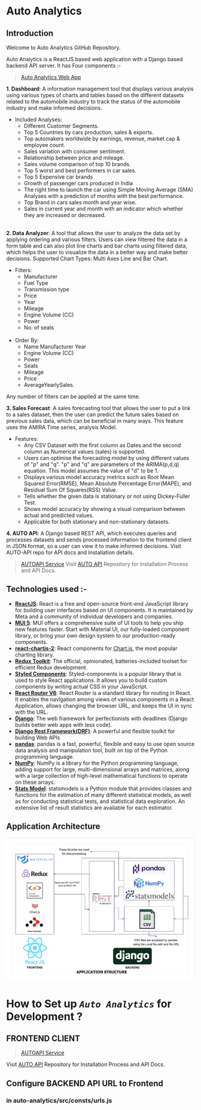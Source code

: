 # **Auto Analytics**


## **Introduction**

Welcome to Auto Analytics GitHub Repository.

Auto Analytics is a ReactJS based web application with a Django based backend API server. It has Four components :-

> [Auto Analytics Web App](https://autoanalytics.vercel.app)

**1. Dashboard**: A information management tool that displays various analysis using various types of charts and tables based on the different datasets related to the automobile industry to track the status of the automobile industry and make informed decisions.
*	Included Analyses:
    * Different Customer Segments.
	* Top 5 Countries by cars production, sales & exports.
	* Top automakers worldwide by earnings, revenue, market cap & employee count.
	* Sales variation with consumer sentiment.
	* Relationship between price and mileage.
	* Sales volume comparison of top 10 brands.
	* Top 5 worst and best performers in car sales.
	* Top 5 Expensive car brands
	* Growth of passenger cars produced in India
	* The right time to launch the car using Simple Moving Average (SMA) Analyses with a prediction of months with the best performance.
	* Top Brand in cars sales month and year wise.
	* Sales in current year and month with an indicator which whether they are increased or decreased.
  <br/><br/>

**2. Data Analyzer**: A tool that allows the user to analyze the data set by applying ordering and various filters. Users can view filtered the data in a form table and can also plot line charts and bar charts using filtered data, which helps the user to visualize the data in a better way and make better decisions.
	Supported Chart Types: Multi Axes Line and Bar Chart.
* Filters: 
	* Manufacturer
	* Fuel Type
	* Transmission type
	* Price
	* Year
	* Mileage
	* Engine Volume (CC)
	* Power
     *  No. of seats
  <br/><br/>
* Order By: 
	 * Name Manufacturer Year
	 * Engine Volume (CC)
     * Power
	 * Seats
	 * Mileage
	 * Price
	 * AverageYearlySales.
  
 Any number of filters can be applied at the same time.

**3. Sales Forecast**: A sales forecasting tool that allows the user to put a link to a sales dataset, then the user can predict the future sales based on previous sales data, which can be beneficial in many ways. This feature uses the AMIRA Time series, analysis Model.
* Features: 
	* Any CSV Dataset with the first column as Dates and the second column as Numerical values (sales) is supported.
	* Users can optimise the forecasting model by using different values of "p" and "q". "p" and "q" are parameters of the ARIMA(p,d,q) equation. This model assumes the value of "d" to be 1.
	* Displays various model accuracy metrics such as Root Mean Squared Error(RMSE), Mean Absolute Percentage Error(MAPE), and Residual Sum Of Squares(RSS) Value.
	* Tells whether the given data is stationary or not using Dickey-Fuller Test.
	* Shows model accuracy by showing a visual comparison between actual and predicted values.
	* Applicable for both stationary and non-stationary datasets.
	
**4. AUTO API**: A Django based REST API, which executes queries and processes datasets and sends processed information to the frontend client in JSON format, so a user can view it to make informed decisions.
Visit AUTO-API repo for API docs and Installation details.
> [AUTOAPI Service](https://engage-autoapi.herokuapp.com)
Visit [AUTO API](https://github.com/funiex/backend-api-vehicle) Repository for Installation Process and API Docs.

## **Technologies used :-**
* **[ReactJS](https://www.djangoproject.com/)**: React is a free and open-source front-end JavaScript library for building user interfaces based on UI components. It is maintained by Meta and a community of individual developers and companies.
* **[MUI 5](https://mui.com)**: MUI offers a comprehensive suite of UI tools to help you ship new features faster. Start with Material UI, our fully-loaded component library, or bring your own design system to our production-ready components.
* **[react-chartjs-2](https://react-chartjs-2.js.org)**: React components for [Chart.js](https://www.chartjs.org), the most popular charting library.
* **[Redux Toolkit](https://redux-toolkit.js.org)**: The official, opinionated, batteries-included toolset for efficient Redux development.
* **[Styled Components](https://styled-components.com/)**: Styled-components is a popular library that is used to style React applications. It allows you to build custom components by writing actual CSS in your JavaScript.
* **[React Router V6](https://reactrouter.com)**: React Router is a standard library for routing in React. It enables the navigation among views of various components in a React Application, allows changing the browser URL, and keeps the UI in sync with the URL.
* **[Django](https://www.djangoproject.com/)**: The web framework for perfectionists with deadlines (Django builds better web apps with less code).
* **[Django Rest Framework(DRF)](www.django-rest-framework.org/)**: A powerful and flexible toolkit for building Web APIs
* **[pandas](https://pandas.pydata.org/)**: pandas is a fast, powerful, flexible and easy to use open source data analysis and manipulation tool, built on top of the Python programming language.
* **[NumPy](https://numpy.org/)**: NumPy is a library for the Python programming language, adding support for large, multi-dimensional arrays and matrices, along with a large collection of high-level mathematical functions to operate on these arrays.
* **[Stats Model](https://www.statsmodels.org/stable/index.html)**: statsmodels is a Python module that provides classes and functions for the estimation of many different statistical models, as well as for conducting statistical tests, and statistical data exploration. An extensive list of result statistics are available for each estimator.



## Application Architecture

![](https://github.com/funiex/vehicle_analysis/blob/master/ApplicationStructure.png)

# **How to Set up *`Auto Analytics`* for Development ?**

## **FRONTEND CLIENT**
> [AUTOAPI Service](https://engage-autoapi.herokuapp.com)

Visit [AUTO API](https://github.com/aj-2000/autoapi) Repository for Installation Process and API Docs.

## **Configure BACKEND API URL to Frontend**

###  in auto-analytics/src/consts/urls.js
